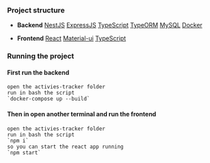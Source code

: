 ### Project structure

- **Backend**
	[NestJS](https://nestjs.com/) 
	[ExpressJS](https://expressjs.com/)
	[TypeScript](https://www.typescriptlang.org/)
	[TypeORM](https://typeorm.io/)
	[MySQL](https://www.mysql.com/)
	[Docker](https://www.docker.com/)

- **Frontend**
	[React](https://pt-br.reactjs.org/)
	[Material-ui](https://mui.com/)
	[TypeScript](https://www.typescriptlang.org/)


### Running the project
#### First run the backend
```
open the activies-tracker folder 
run in bash the script
`docker-compose up --build`
```

#### Then in open another terminal and run the frontend
```
open the activies-tracker folder 
run in bash the script
`npm i` 
so you can start the react app running
`npm start`
```
